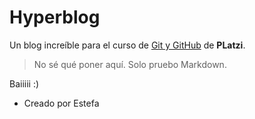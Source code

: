 # Hyperblog
Un blog incre&iacute;ble para el curso de [Git y GitHub](https://platzi.com/cursos/git-github/ "Git y GitHub") de **PLatzi**.

> No s&eacute; qu&eacute; poner aqu&iacute;. Solo pruebo Markdown.

Baiiiii :)

* Creado por Estefa